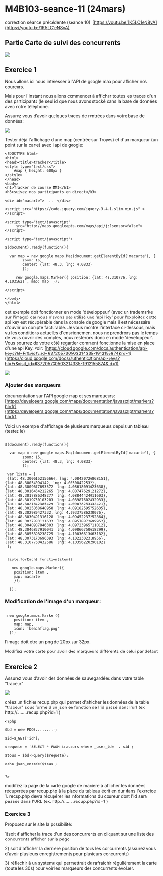 # M4B103-seance-11 \(24mars\)

correction séance précédente \(seance 10\): [https://youtu.be/1K5LC1eN8vA](https://youtu.be/1K5LC1eN8vA)

## Partie Carte de suivi des concurrents

![](.gitbook/assets/capture-de-cran-2020-03-23-a-17.21.38.png)

## Exercice 1

Nous allons ici nous intéresser à l'API de google map pour afficher nos coureurs.  

Mais pour l'instant nous allons commencer à afficher toutes les traces d'un des participants \(le seul id que nous avons stocké dans la base de données avec notre téléphone.

Assurez vous d'avoir quelques traces de rentrées dans votre base de données:

![](.gitbook/assets/capture-de-cran-2020-03-23-a-18.12.08.png)

Tester déjà l'affichage d'une map \(centrée sur Troyes\)  et d'un marqueur \(un point sur la carte\) avec l'api de google:

```text
<!DOCTYPE html>
<html>
<head><title>tracker</title>
<style type="text/css">
	#map { height: 600px }
</style>
</head>
<body>
<h1>Tracker de course MMI</h1>
<h3>suivez nos participants en direct</h3>

<div id="macarte">	... </div>

<script src="https://code.jquery.com/jquery-3.4.1.slim.min.js" ></script>

<script type="text/javascript"
     src="http://maps.googleapis.com/maps/api/js?sensor=false"></script>

<script type="text/javascript">
	
$(document).ready(function(){

  var map = new google.maps.Map(document.getElementById('macarte'), {
        zoom: 15,
        center: {lat: 48.3, lng: 4.0833}
        });
 
 	 new google.maps.Marker({ position: {lat: 48.310776, lng: 4.103562} , map: map	});

</script>

</body>
</html>
```

cet exemple doit fonctionner en mode 'développeur' \(avec un trademarke sur l'image\) car nous n'avons pas utilisé une 'api Key' pour l'exploiter.  cette api key est récupérable dans la console de google mais il est nécessaire d'ouvrir un compte facturable. Je vous montre l'interface ci-dessous, mais vu les conditions actuelles d'enseignement nous ne prendrons pas le temps de vous ouvrir des comptes, nous resterons donc en mode 'developpeur'.  Vous pourrez de votre côté regarder comment fonctionne la mise en place d'une api Key. voir: [https://cloud.google.com/docs/authentication/api-keys?hl=Fr&visit\_id=637205730503214335-1912155874&rd=1](https://cloud.google.com/docs/authentication/api-keys?hl=Fr&visit_id=637205730503214335-1912155874&rd=1)

![](.gitbook/assets/capture-de-cran-2020-03-23-a-17.37.12.png)

### Ajouter des marqueurs

documentation sur l'API google map et ses marqueurs: [https://developers.google.com/maps/documentation/javascript/markers?hl=fr](https://developers.google.com/maps/documentation/javascript/markers?hl=fr)

Voici un exemple d'affichage de plusieurs marqueurs depuis un tableau \(testez le\)

```text
	
$(document).ready(function(){

  var map = new google.maps.Map(document.getElementById('macarte'), {
        zoom: 15,
        center: {lat: 48.3, lng: 4.0833}
        });
 
 var liste = [
 {lat: 48.3006152156664, lng: 4.08420726868151},
{lat: 48.30054094142, lng: 4.08508422532},
{lat: 48.3009677693572, lng: 4.08618091623638},
{lat: 48.3016454212265, lng: 4.08747629121272},
{lat: 48.3017886348277, lng: 4.08844424011603},
{lat: 48.3019750103203, lng: 4.08987602832933},
{lat: 48.3021642385429, lng: 4.09078253332421},
{lat: 48.3025838648958, lng: 4.09182595752635},
{lat: 48.302980427332, lng: 4.09337586230076},
{lat: 48.3030491316128, lng: 4.09452237252864},
{lat: 48.3037883121633, lng: 4.09578872699952},
{lat: 48.3040987846303, lng: 4.09723965711012},
{lat: 48.3046837910041, lng: 4.09866750618299},
{lat: 48.3055898238725, lng: 4.10036613663182},
{lat: 48.3073173696393, lng: 4.1022302318956},
{lat: 48.3107760432586, lng: 4.10356220290102}
 ];


 liste.forEach( function(item){

   new google.maps.Marker({
    position: item ,
    map: macarte
    });
     
  });
```

### Modification de l'image d'un marqueur:

```text

 new google.maps.Marker({
    position: item ,
    map: map,
    icon: 'beachflag.png'
  });
```

l'image doit etre un png de 20px sur 32px.

Modifiez votre carte pour avoir des marqueurs différents de celui par defaut

## Exercice 2

Assurez vous d'avoir des données de sauvegardées dans votre table "traceur" 

![](.gitbook/assets/capture-de-cran-2020-03-23-a-18.12.08.png)

créez un fichier recup.php qui permet d'afficher les données de la table "traceur" sous forme d'un json en fonction de l'id passé dans l'url  \(ex:    http://........recup.php?id=1  \)

```text
<?php

$bd = new PDO(........);

$id=$_GET['id'];

$requete = 'SELECT * FROM traceurs where _user_id=' . $id ;

$tous = $bd->query($requete);

echo json_encode($tous);


?>
```

modifiez la page de la carte google de maniere à afficher les données récupérées par recup.php à la place du tableau écrit en dur dans l'exercice 1.  recup.php devra récupérer les informations du coureur dont l'id sera passée dans l'URL  \(ex:    http://........recup.php?id=1  \)

### Exercice 3

Proposez sur le site la possibilité:  

1\)soit d'afficher la trace d'un des concurrents en cliquant  sur une liste des concurrents afficher sur la page

2\) soit d'afficher la derniere position de tous les concurrents \(assurez vous d'avoir plusieurs enregistrements pour plusieurs concurrents\)

3\) réflechir à un systeme qui permettrait de rafraichir régulièrement la carte \(toute les 30s\) pour voir les marqueurs des concurrents évoluer.

